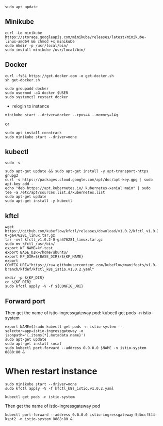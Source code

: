 ```
sudo apt update
```

## Minikube
```
curl -Lo minikube https://storage.googleapis.com/minikube/releases/latest/minikube-linux-amd64 && chmod +x minikube
sudo mkdir -p /usr/local/bin/
sudo install minikube /usr/local/bin/
```

## Docker
```
curl -fsSL https://get.docker.com -o get-docker.sh
sh get-docker.sh
```

```
sudo groupadd docker
sudo usermod -aG docker $USER
sudo systemctl restart docker
```
- relogin to instance
```
minikube start --driver=docker --cpus=4 --memory=14g
```

or
```
sudo apt install conntrack
sudo minikube start --driver=none
```


## kubectl
```
sudo -s
```

```
sudo apt-get update && sudo apt-get install -y apt-transport-https gnupg2
curl -s https://packages.cloud.google.com/apt/doc/apt-key.gpg | sudo apt-key add -
echo "deb https://apt.kubernetes.io/ kubernetes-xenial main" | sudo tee -a /etc/apt/sources.list.d/kubernetes.list
sudo apt-get update
sudo apt-get install -y kubectl
```

## kftcl 
```
wget https://github.com/kubeflow/kfctl/releases/download/v1.0.2/kfctl_v1.0.2-0-ga476281_linux.tar.gz
tar -xvf kfctl_v1.0.2-0-ga476281_linux.tar.gz
sudo mv kfctl /usr/bin/
export KF_NAME=kf-test
export BASE_DIR=/home/ubuntu/
export KF_DIR=${BASE_DIR}/${KF_NAME}
export CONFIG_URI="https://raw.githubusercontent.com/kubeflow/manifests/v1.0-branch/kfdef/kfctl_k8s_istio.v1.0.2.yaml"

mkdir -p ${KF_DIR}
cd ${KF_DIR}
sudo kfctl apply -V -f ${CONFIG_URI}
```

## Forward port
Then get the name of istio-ingressgateway pod: kubectl get pods -n istio-system

```
export NAME=$(sudo kubectl get pods -n istio-system --selector=app=istio-ingressgateway -o jsonpath='{.items[*].metadata.name}')
sudo apt-get update
sudo apt-get install socat
sudo kubectl port-forward --address 0.0.0.0 $NAME -n istio-system 8888:80 &
```

# When restart instance 
```
sudo minikube start --driver=none
sudo kfctl apply -V -f kfctl_k8s_istio.v1.0.2.yaml
```

```
kubectl get pods -n istio-system
```

Then get the name of istio-ingressgateway pod
```
kubectl port-forward --address 0.0.0.0 istio-ingressgateway-5dbccf544-kspt2 -n istio-system 8888:80 &
```
